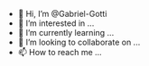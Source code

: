 - 👋 Hi, I’m @Gabriel-Gotti
- 👀 I’m interested in ...
- 🌱 I’m currently learning ...
- 💞️ I’m looking to collaborate on ...
- 📫 How to reach me ...

<!---
Gabriel-Gotti/Gabriel-Gotti is a ✨ special ✨ repository because its `README.md` (this file) appears on your GitHub profile.
You can click the Preview link to take a look at your changes.
--->
